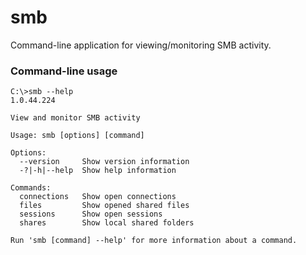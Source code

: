 # smb
Command-line application for viewing/monitoring SMB activity.

### Command-line usage
```
C:\>smb --help
1.0.44.224

View and monitor SMB activity

Usage: smb [options] [command]

Options:
  --version     Show version information
  -?|-h|--help  Show help information

Commands:
  connections   Show open connections
  files         Show opened shared files
  sessions      Show open sessions
  shares        Show local shared folders

Run 'smb [command] --help' for more information about a command.
```
